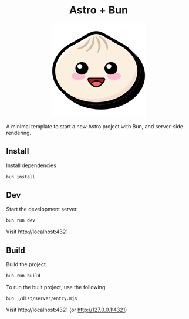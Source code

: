 <div align=center>

  # Astro + Bun
  ![Bun](public/favicon.svg)

</div>

A minimal template to start a new Astro project with Bun, and server-side rendering.

## Install

Install dependencies

```sh
bun install
```

## Dev

Start the development server.

```sh
bun run dev
```

Visit http://localhost:4321

## Build

Build the project.

```sh
bun run build
```

To run the built project, use the following.

```sh
bun ./dist/server/entry.mjs
```

Visit http://localhost:4321 (or http://127.0.0.1:4321)
